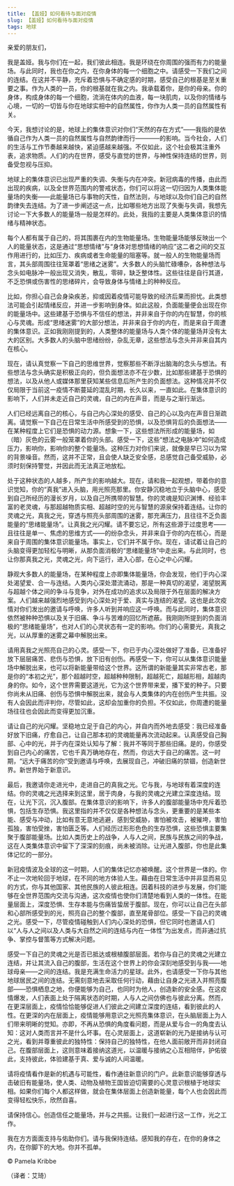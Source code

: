 ```yaml
--- 
title: 【盖娅】如何看待与面对疫情 
slug: 【盖娅】如何看待与面对疫情 
tags: 地球
--- 
```

亲爱的朋友们，

我是盖娅。我与你们在一起，我们彼此相连。我是环绕在你周围的强而有力的能量场。与此同时，我也在你之内，在你身体的每一个细胞之中。请感受一下我们之间的连结。在这并不平静，充斥着恐惧与不确定感的时期，感受自己的根基是至关重要之事。作为人类的一员，你的根基就在我之内。我承载着你，是你的母亲。你的身体，构成身体的每一个细胞，流淌在体内的血液，每一块肌肉，以及你的情绪与心境，一切的一切皆与你在地球实相中的自然属性，你作为人类一员的自然属性有关。

今天，我想讨论的是，地球上的集体意识对你们“天然的存在方式”——我指的是依循自己作为人类一员的自然属性与自然韵律而行————的影响。当今社会，人们的生活与工作节奏越来越快，紧迫感越来越强。不仅如此，这个社会极其注重外表，追求物质。人们的内在世界，感受与直觉的世界，与神性保持连结的世界，则备受忽视与压抑。

地球上的集体意识已出现严重的失调、失衡与内在冲突。新冠病毒的传播，由此而出现的疾病，以及全世界范围内的警戒状态，你们可以将这一切归因为人类集体能量场的失衡——此能量场已与事物的天性，自然法则，与地球以及你们自己的自然韵律失去连结。为了进一步阐述这一点，比如哪些地方出现了失衡与失调，我想先讨论一下大多数人的能量场一般是怎样的。此处，我指的主要是人类集体意识的情绪与精神状态。

每个人都有属于自己的，将其围裹在内的生物能量场。生物能量场能够反映出一个人的能量状态，这是通过“思想情绪”与“身体对思想情绪的响应”这二者之间的交互作用进行的，比如压力、疾病或者生命能量的阻塞等。就一般人的生物能量场而言，其头部周围往往笼罩着“思绪之迷雾”。大多数人的头脑忙碌嘈杂，各种想法与念头如电脉冲一般出现又消失，散乱，零碎，缺乏整体性。这些往往是自行其道，不乏恐惧或伤害性的思绪碎片，会导致身体与情绪上的种种反应。

比如，你担心自己会身染疾恙，抑或因着疫情可能导致的经济后果而担忧。此类想法可能会引起情绪反应，并进一步影响到身体。如此这般，负面能量便会出现在你的能量场中。这些建基于恐惧与不信任的想法，并非来自于你的内在智慧，你的核心与灵魂。形成“思绪迷雾”的大部分想法，并非来自于你的内在，而是来自于周遭的集体意识。正如我刚刚提到的，人类整体的能量场与人类个体的能量场并没有太大的区别。大多数人的头脑中思绪纷纷，杂乱无章，这些想法与念头并非来自其内在核心。

现在，请认真觉察一下自己的思维世界，觉察那些不断浮出脑海的念头与想法。有些想法与念头确实是积极正向的，但负面想法亦不在少数，比如那些建基于恐惧的想法，以及从他人或媒体那里获知某些信息后所产生的负面想法。这种情况并不仅仅局限于当前这一疫情不断蔓延的混乱时期，长久以来，一直如此。在集体意识的影响下，人们并未走近自己的灵魂，自己的内在声音，而是与之渐行渐远。

人们已经远离自己的核心，与自己内心深处的感受、自己的心以及内在声音日渐疏离。请觉察一下自己在日常生活中所感受到的恐惧，以及恐惧背后的负面想法——在某种程度上它们是恐惧的动力源。想象一下，这些想法所形成的能量场，如（暗）灰色的云雾一般笼罩着你的头部。感受一下，这些“想法之电脉冲”如何造成压力，影响你，影响你的整个能量场。这种压力对你们来说，就像是早已习以为常的背景噪音。然而，这并不正常，且会使人缺乏安全感，总感觉自己备受威胁，必须时刻保持警觉，并因此而无法真正地放松。

处于这种状态的人越多，所产生的影响越大。现在，请和我一起观想，带着你的意识觉知，你的“真我”进入头脑，用光照亮那里。你安静沉稳地立于头脑中心，感受到自己所经历的漫长岁月，以及自己所携带的智慧。你的灵魂是知识渊博、经验丰富的老灵魂，与那超越物质实相、超越时空的光与智慧的源泉保持着连结。让你的灵魂之光，真我之光，穿透与照亮头部周围的迷雾，那充满压力，且往往不乏负面能量的“思绪能量场”。让真我之光闪耀。请不要忘记，所有这些源于过度思考——且往往是单一、焦虑的思维方式——的纷杂念头，并非来自于你的内在核心，而是来自于周围的集体意识能量场。事实上，它们并不属于你。现在，请试着让自己的头脑变得更加轻松与明晰，从那负面消极的“思绪能量场”中走出来。与此同时，也让你那真我之光，灵魂之光，向下运行，进入心部，在心之中心闪耀。

静观大多数人的能量场，在某种程度上亦即集体能量场，你会发现，他们于内心深处渴望爱、合一与连结。人类内心深处潜流涌动，那是一种真切的渴望，渴望脱离与超越个体之间的争斗与竞争，对外在成功的追求以及局限于外在层面的解决方案。人们越来越强烈地感受到内心深处对于爱、真实与连结的渴望。这也是此次疫情对你们发出的邀请与呼唤，许多人听到并响应这一呼唤。而与此同时，集体意识依然被种种恐惧以及关于旧痛、争斗与苦难的回忆所遮蔽。我刚刚所提到的负面消极的“思绪能量场”，也对人们的心灵状态有一定的影响。你们的心需要光，真我之光，以从厚重的迷雾之幕中解脱出来。

请用真我之光照亮自己的心灵。感受一下，你已于内心深处做好了准备，已准备好放下层层痛苦、悲伤与恐惧，放下旧有创伤。再感受一下，你可以从集体意识能量场中解脱出来，也可以将新能量带给这个世界。这所谓的新能量其实非常古老，那是你的“本初之光”，那个超越时空，超越种种限制，超越死亡，超越形相，超越肉身的你。如今，这个世界需要这道光，它为这个世界带来爱，播下爱的种子。只要你尚未从旧痛、创伤与恐惧中解脱出来，就会与人类集体的内在创伤产生共振。没有人会因此而评判你，尽管如此，这却会加重你的负担。不仅如此，你周遭的能量场往往也会因此而变得更加沉重。

请让自己的光闪耀。坚稳地立足于自己的内心，并自内而外地去感受：我已经准备好放下旧痛，疗愈自己，让自己那本初的灵魂能量再次流动起来。认真感受自己胸部、心中的光，并于内在深处认知与了解：我并不等同于那些旧痛。是的，你感受到自己内心的痛苦，它也千真万确地存在，然而，你远大于自己的痛苦。这一时期，“远大于痛苦的你”受到邀请与呼唤，去展现自己，冲破旧痛的禁锢，创造新世界。新世界始于新意识。

最后，我邀请你走进光中，走进自己的真我之光。它与我，与地球有着深度的连结。你的灵魂之光选择来到这里，居于肉身，与我的灵魂之光建立深度连结。现在，让光下沉，沉入腹部。在集体意识的影响下，许多人的腹部能量场中充斥着恐惧，包括生存恐惧。我这里指的并不仅仅是各种想法与念头，更重要的是某些本能、感受与冲动，比如有意无意地逃避，感到受威胁，害怕被攻击，被摧垮，害怕孤独，害怕受挫，害怕匮乏等。人们经历过形形色色的生存恐惧，这些恐惧主要集聚于腹部能量场。比如人类历史上的战争，人与人之间，民族与民族之间的争战，这在人类集体意识中留下了深深的刻痕，尚未被消除。让光进入腹部，你也是此集体记忆的一部分。

新冠疫情波及全球的这一时期，人们的集体记忆亦被唤醒。这个世界是一体的。你不止一次地轮回于地球，在不同的地方体验人生。藉由在日常生活中并非显而易见的方式，你与其他国家、其他民族的人彼此相连。因着科技的进步与发展，你们能够在全世界范围内交流与沟通，这次疫情也使你们清楚地看到人类的一体性。在能量层面上，深度恐惧、生存本能与伤痛皆蛰居于腹部。现在，你可以让自己在头部和心部所感受到的光，照亮自己的整个腹部，直至尾骨部位。感受一下自己的灵魂之光。感受一下，尽管疫情碰触到人们内心深处的恐惧，但它同时也邀请人们以“人与人之间以及人类与大自然之间的连结与内在一体性”为出发点，而非通过抗争、掌控与督策等方式解决问题。

感受一下自己的灵魂之光是否已抵达或根植腹部层面。若你与自己的灵魂之光建立连结，并让其流入自己的腹部，生活在这个世界上的你会深刻地感受到与我——地球母亲——之间的连结。我是充满生命活力的星球。此外，也请感受一下你与其他地球居民之间的连结。无需刻意地去采取任何行动，藉由让自身之光进入并照亮腹部——恐惧栖息之地，你便能够为自己，也同时为他人，创造新的安全感。在这疫情爆发，人们表面上处于隔离状态的时期，人与人之间仿佛也与彼此分离。然而，在更深层面上，疫情恰恰能够促进人们彼此之间建立深度的连结，看到彼此的人性。在更深的内在层面上，疫情能够用意识之光照亮集体意识，在头脑层面上为人们带来明晰的觉知。亦即，不再从恐惧的角度看问题，而是从爱与合一的角度去认知：这对人类而言并不是什么坏事。在心灵层面上，这道崭新的光乃是接纳与认可之光，看到并尊重彼此的独特性：保持自己的独特性，在他人面前敞开而非封闭自己。在腹部层面上，这则意味着接纳这道光，以温暖与接纳之心互相陪伴，护佑彼此，支持彼此，体验建基于真、爱与诚的人间温暖。

请将疫情看作是新的机遇与可能性，看作通往新意识的门户。此新意识能够穿透与击破旧有能量场，使人类、动物及植物王国皆迫切需要的心灵意识根植于地球实相。如果你们每个人都这样做，就会在集体层面上创造新能量，每个人也会因此而变得轻松快乐，欣然自喜。

请保持信心。创造信任之能量场，并与之共振。让我们一起进行这一工作，光之工作。

我在方方面面支持与佑助你们。请与我保持连结。感知我的存在，在你的身体之内，在你脚下的大地。你并不孤单。

© Pamela Kribbe

（译者：艾琦）